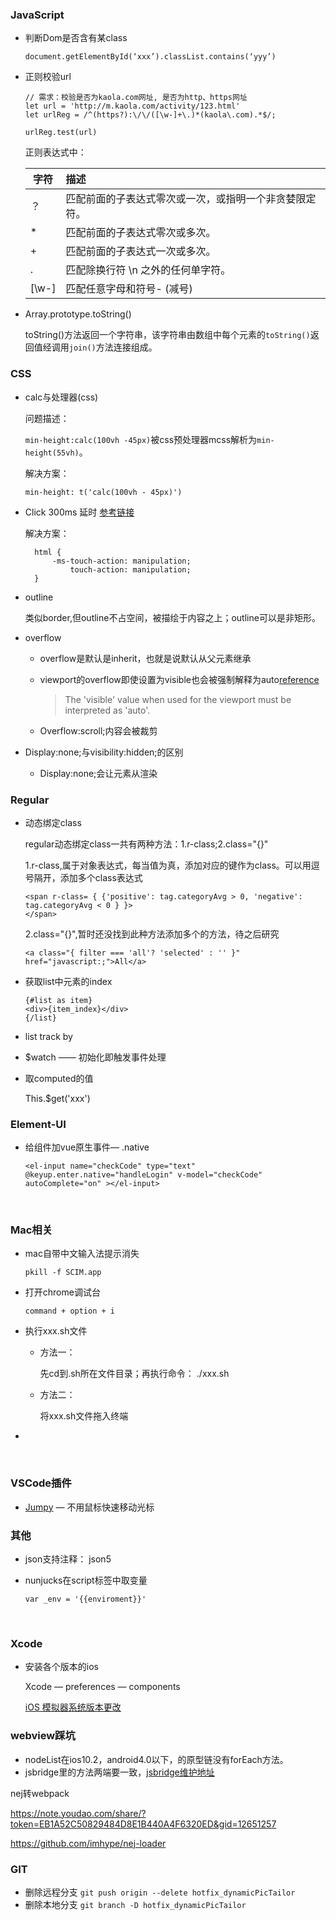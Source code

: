 ### JavaScript

+ 判断Dom是否含有某class

  `document.getElementById(‘xxx’).classList.contains(‘yyy’)`

+ 正则校验url

  ```
  // 需求：校验是否为kaola.com网址, 是否为http、https网址
  let url = 'http://m.kaola.com/activity/123.html'
  let urlReg = /^(https?):\/\/([\w-]+\.)*(kaola\.com).*$/;

  urlReg.test(url)
  ```

  正则表达式中：

  | 字符    | 描述                          |
  | ----- | :-------------------------- |
  | ？     | 匹配前面的子表达式零次或一次，或指明一个非贪婪限定符。 |
  | *     | 匹配前面的子表达式零次或多次。             |
  | +     | 匹配前面的子表达式一次或多次。             |
  | .     | 匹配除换行符 \n 之外的任何单字符。         |
  | [\w-] | 匹配任意字母和符号- (减号)             |

+ Array.prototype.toString()

  toString()方法返回一个字符串，该字符串由数组中每个元素的`toString()`返回值经调用`join()`方法连接组成。


### CSS

+ calc与处理器(css)

  问题描述： 

  `min-height:calc(100vh -45px)`被css预处理器mcss解析为`min-height(55vh)`。

  解决方案：

  ```
  min-height: t('calc(100vh - 45px)')
  ```

+ Click 300ms 延时 [参考链接](http://qiudeqing.com/mobile_web/2016/05/21/mobile-browser-click-300ms-delay.html)

  解决方案：

  ```
    html {
        -ms-touch-action: manipulation;
            touch-action: manipulation;
    }
  ```

+ outline

  类似border,但outline不占空间，被描绘于内容之上；outline可以是非矩形。

+ overflow

  + overflow是默认是inherit，也就是说默认从父元素继承

  + viewport的overflow即使设置为visible也会被强制解释为auto[reference](https://www.w3.org/TR/CSS21/visufx.html#overflow)

    > The 'visible' value when used for the viewport must be interpreted as 'auto'. 

  + Overflow:scroll;内容会被裁剪

+ Display:none;与visibility:hidden;的区别

  + Display:none;会让元素从渲染

### Regular

+ 动态绑定class

  regular动态绑定class一共有两种方法：1.r-class;2.class="{}"

  1.r-class,属于对象表达式，每当值为真，添加对应的键作为class。可以用逗号隔开，添加多个class表达式

  ```
  <span r-class= { {'positive': tag.categoryAvg > 0, 'negative': tag.categoryAvg < 0 } }>                       
  </span>
  ```

  2.class="{}",暂时还没找到此种方法添加多个的方法，待之后研究

  ```
  <a class="{ filter === 'all'? 'selected' : '' }"  href="javascript:;">All</a>
  ```

+ 获取list中元素的index

  ```
  {#list as item}
  <div>{item_index}</div>
  {/list}
  ```

+ list track by

+ $watch —— 初始化即触发事件处理

+ 取computed的值

  This.$get('xxx')




### Element-UI

+ 给组件加vue原生事件— .native

  ```
  <el-input name="checkCode" type="text" @keyup.enter.native="handleLogin" v-model="checkCode" autoComplete="on" ></el-input>
  ```

  ​




### Mac相关

+ mac自带中文输入法提示消失

  ```
  pkill -f SCIM.app
  ```

+ 打开chrome调试台

  ```
  command + option + i
  ```

+ 执行xxx.sh文件

  + 方法一：

    先cd到.sh所在文件目录；再执行命令： ./xxx.sh

  + 方法二：

    将xxx.sh文件拖入终端

+ ​

  ​

### VSCode插件

+ [Jumpy](https://marketplace.visualstudio.com/items?itemName=wmaurer.vscode-jumpy) — 不用鼠标快速移动光标

### 其他

+ json支持注释： json5

+ nunjucks在script标签中取变量

  ```
  var _env = '{{enviroment}}'
  ```

  ​


### Xcode

+ 安装各个版本的ios

  Xcode — preferences — components

  [iOS 模拟器系统版本更改](https://www.jianshu.com/p/a59ea0fbefdb)

### webview踩坑

+ nodeList在ios10.2，android4.0以下，的原型链没有forEach方法。
+ jsbridge里的方法两端要一致，[jsbridge维护地址](http://doc.hz.netease.com/pages/viewpage.action?pageId=43580605)



nej转webpack

https://note.youdao.com/share/?token=EB1A52C50829484D8E1B440A4F6320ED&gid=12651257

https://github.com/imhype/nej-loader

### GIT

+ 删除远程分支 `git push origin --delete hotfix_dynamicPicTailor`
+ 删除本地分支 `git branch -D hotfix_dynamicPicTailor `

